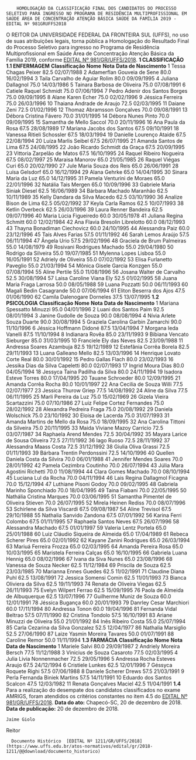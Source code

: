         HOMOLOGAÇÃO DA CLASSIFICAÇÃO FINAL DOS CANDIDATOS DO PROCESSO SELETIVO PARA INGRESSO NO PROGRAMA DE RESIDÊNCIA MULTIPROFISSIONAL EM SAÚDE ÁREA DE CONCENTRAÇÃO ATENÇÃO BÁSICA SAÚDE DA FAMÍLIA 2019 - EDITAL Nº 981GRUFFS2018  

 O REITOR DA UNIVERSIDADE FEDERAL DA FRONTEIRA SUL (UFFS), no uso de suas atribuições legais, torna pública a Homologação do Resultado Final do Processo Seletivo para ingresso no Programa de Residência Multiprofissional em Saúde Área de Concentração Atenção Básica da Família 2019, conforme [EDITAL Nº 981/GR/UFFS/2018](https://www.uffs.edu.br/atos-normativos/edital/gr/2018-0981).  **1 CLASSIFICAÇÃO** **1.1 ENFERMAGEM**     **Classificação**   **Nome**   **Nota**   **Data de Nascimento**     1   Tessa Chagas Peixer   82.5   02/07/1988     2   Adamerflan Gouveia de Sene   80.0   16/02/1994     3   Taila Carvalho de Aguiar Rolim   80.0   09/09/1995     4   Juliana Dallagnol   75.0   14/03/1986     5   Tainara Barbosa de Oliveira   75.0   07/08/1991     6   Catiele Raquel Schmidt   75.0   07/06/1994     7   Pedro Adenir dos Santos Borges   75.0   09/09/1995     8   Alane Karen Echer   75.0   02/02/1996     9   Jéssica Ferreira   75.0   26/03/1996     10   Thaiana Andrade de Araujo   72.5   02/03/1995     11   Daiane Zeni   72.5   01/02/1996     12   Thomaz Abramsson Gonçalves   70.0   09/08/1991     13   Débora Cristina Fávero   70.0   31/01/1995     14   Débora Nunes Pinto   70.0   09/09/1995     15   Samantha de Mello Saccol   70.0   20/11/1996     16   Ana Paula da Rosa   67.5   28/08/1989     17   Mariana Jacobs dos Santos   67.5   09/10/1991     18   Vanessa Ritieli Schossler   67.5   18/03/1994     19   Danielle Lourenço Ataide   67.5   22/08/1994     20   Luíza Marlis Seibel   67.5   26/07/1995     21   Amanda Santos de Lima   67.5   24/08/1995     22   João Ricardo Schmidt da Graça   67.5   20/09/1995     23   Vittoria Zarpelão de Matos   67.5   16/10/1995     24   Raquel Ribeiro Nogueira   67.5   08/02/1997     25   Maraisa Manorov   65.0   21/05/1985     26   Raquel Viégas Curi   65.0   20/02/1990     27   Jule Maria Souza dos Reis   65.0   26/06/1991     28   Luísa Gelsdorf   65.0   16/12/1994     29   Alana Gehrke   65.0   14/04/1995     30   Sinara Maria da Luz   65.0   14/12/1995     31   Pamela Venturini de Moraes   65.0   22/01/1996     32   Natália Tais Mergen   65.0   10/09/1996     33   Gabriele Maria Siniak Diesel   62.5   16/06/1989     34   Bárbara Machado Maranhão   62.5   10/11/1989     35   Kelly Dandara da Silva Macedo   62.5   03/10/1990     36   Analize Bison de Lima   62.5   05/02/1992     37   Keyla Carla Ramos   62.5   10/07/1993     38   Ketlin Overbeck   62.5   26/03/1996     39   Laura Renner Bandeira   62.5   09/07/1996     40   Maria Lúcia Figueiredo   60.0   30/05/1978     41   Juliana Regina Schmitt   60.0   12/02/1984     42   Ana Flavia Bresolin Librelotto   60.0   08/12/1993     43   Thayna Bonadiman Ciechovicz   60.0   24/10/1995     44   Alessandra Paiz   60.0   23/12/1996     45   Taís Alves Farias   57.5   01/11/1992     46   Sarah Lemos Araújo   57.5   06/11/1994     47   Ângela Urio   57.5   29/02/1996     48   Graciela de Brum Palmeiras   55.0   14/08/1979     49   Rosivani Rodrigues Machado   55.0   29/04/1980     50   Rodrigo da Silveira   55.0   19/07/1985     51   Mylenna Lopes Lisboa   55.0   16/05/1991     52   Adriely de Oliveira   55.0   07/02/1992     53   Elisa Furlanetto Paveglio   55.0   21/03/1994     54   Mônica Gisele Garcia Konzgen   55.0   07/08/1994     55   Aline Pertile   55.0   11/08/1996     56   Josana Walter de Carvalho   52.5   30/08/1994     57   Laisa Caroline Viana Ely   52.5   01/02/1995     58   Juana Maria Fraga Larrosa   50.0   08/05/1988     59   Luana Pozzatti   50.0   06/11/1993     60   Magali Bedin Casagrande   50.0   07/06/1994     61   Eliton Beserra dos Ajos   47.5   01/06/1990     62   Camila Dalenogare Dorneles   37.5   13/07/1995     **1.2 PSICOLOGIA**     **Classificação**   **Nome**   **Nota**   **Data de Nascimento**     1   Mariana Spessatto Minuzzi   95.0   04/01/1996     2   Luani dos Santos Paim   92.5   08/01/1994     3   Janine Gudolle de Souza   90.0   08/08/1994     4   Nívia Arlete Souza Duarte   90.0   30/08/1994     5   Graziela Carolina Garbin Zamarchi   90.0   11/10/1996     6   Jéssica Hoffmann Didoné   87.5   13/04/1994     7   Morgana Ieda Vanelli   87.5   11/10/1994     8   Indianara Rovêa   85.0   23/11/1993     9   Bibiana Vencato Sieburger   85.0   31/03/1995     10   Franciele Ely das Neves   82.5   23/09/1988     11   Andressa Soares Azambuja   82.5   19/12/1989     12   Estefânia Corrêa Borela   82.5   29/11/1993     13   Luana Galleano Mello   82.5   13/03/1996     14   Henrique Lovato Corte Real   80.0   30/01/1992     15   Pedro Gallas Flach   80.0   23/02/1993     16   Jessika Dias da Silva Capeletti   80.0   02/07/1993     17   Ingrid Moura Dias   80.0   04/05/1994     18   Jessyca Taina Padilha da Silva   80.0   24/11/1994     19   Isadora Esteve Torres   80.0   17/04/1995     20   Tauane Schroeder   80.0   12/09/1995     21   Amanda Corrêa Rocha   80.0   10/01/1997     22   Ana Cecilia de Souza Willi   77.5   02/07/1977     23   Jessica Thurow Griep   77.5   14/08/1992     24   Aline da Silva   77.5   06/11/1995     25   Marli Pereira da Luz   75.0   15/02/1969     26   Gizela Vieira Scartazzini   75.0   07/10/1986     27   Luiz Felipe Cortez Fernandes   75.0   28/02/1992     28   Alexandra Pedreira Fraga   75.0   20/08/1992     29   Daniela Wolschick   75.0   23/10/1992     30   Eloisa de Lacerda   75.0   31/07/1993     31   Amanda Martins de Mello da Rosa   75.0   18/09/1995     32   Ana Carolina Tittoni da Silveira   75.0   20/11/1995     33   Maida Viviane Mazoy Carricio   72.5   03/07/1987     34   Raphaela Arend Mendes   72.5   30/04/1992     35   Mayara Larice de Sousa Oliveira   72.5   27/11/1992     36   Iago Ruoso   72.5   28/11/1992     37   Alessandra Maass Costa   72.5   31/12/1992     38   Giulia Oliva Grassi   72.5   01/11/1993     39   Bárbara Trentin Perdonssini   72.5   14/10/1996     40   Quellen Daniela Costa da Silvira   70.0   06/01/1988     41   Jennifer Mendes Soares   70.0   28/01/1992     42   Pamela Cezimbra Coutinho   70.0   26/07/1994     43   Júlia Mara Agostini Richetti   70.0   11/08/1994     44   Clara Gomes Machado   70.0   08/10/1994     45   Luciana Lul da Rocha   70.0   04/11/1994     46   Lais Regina Dallagmol Ficagna   70.0   15/12/1994     47   Luthiane Pisoni Godoy   70.0   09/02/1995     48   Gabriela Marinho Sponchiado   70.0   18/04/1995     49   Taina Fiabani   70.0   22/05/1995     50   Nathália Cristina Marques   70.0   03/06/1995     51   Samantha Pimentel de Oliveira Stieven   70.0   26/07/1995     52   Mirela Heinen Rediss   70.0   08/07/1996     53   Schirlene da Silva Viscardi   67.5   09/08/1987     54   Aline Trevisol   67.5   29/10/1988     55   Nathalia Sanvido Zandona   67.5   07/01/1992     56   Karina Ferri Colombo   67.5   01/11/1995     57   Raphaela Santos Neves   67.5   26/07/1996     58   Alessandra Machado   67.5   01/01/1997     59   Valeria Lentz Portela   65.0   25/01/1988     60   Luiz Cláudio Siqueira de Almeida   65.0   17/04/1989     61   Rebeca Scherer Pires   65.0   02/01/1992     62   Kayane Zanini Rodrigues   65.0   26/03/1994     63   Mariuá Ferreira Frozza   65.0   02/03/1995     64   Amanda Pereira Rosa   65.0   10/03/1995     65   Maristela Ferreira Calças   65.0   16/10/1995     66   Gabriela Luana Hennig   65.0   08/02/1996     67   Ivana da Siva Nunes   65.0   23/08/1996     68   Vanessa de Souza Necker   62.5   11/12/1984     69   Priscila de Souza   62.5   23/03/1985     70   Marianna Ennes Guedes   62.5   11/02/1991     71   Claudine Diana Puhl   62.5   13/08/1991     72   Jessica Somensi Comin   62.5   11/01/1993     73   Bianca Oliviera da Silva   62.5   19/11/1993     74   Renata de Oliveira Viegas   62.5   26/11/1993     75   Evelyn Wilpert Ferrao   62.5   15/09/1995     76   Paola de Almeida de Albuquerque   62.5   13/07/1996     77   Guilherme Muniz de Souza   60.0   12/01/1991     78   Jéssica Bugança   60.0   20/01/1993     79   Danrley Cesar Marchiori   60.0   17/11/1994     80   Andressa Tonon   60.0   19/04/1996     81   Fernanda Vidal Beltrao   57.5   07/11/1990     82   Cristina Tondolo   57.5   16/10/1991     83   Ariane Minuzzi de Oliveira   55.0   21/01/1992     84   Inês Ribeiro Costa   55.0   25/07/1994     85   Carla Cezarina da Silva Gonzalez   52.5   12/04/1977     86   Nathalia Marsiglio   52.5   27/06/1990     87   Laize Yasmin Moreira Tavares   50.0   01/07/1991     88   Caroline Remor   50.0   11/11/1994     **1.3 FARMÁCIA**     **Classificação**   **Nome**   **Nota**   **Data de Nascimento**     1   Mariele Salvi   80.0   29/09/1987     2   Andriely Moreira Bersch   77.5   11/12/1988     3   Vinicius de Souza Casaroto   77.5   02/03/1995     4   Julia Livia Nonnenmacher   72.5   29/05/1996     5   Andressa Rocha Esteves Araujo   67.5   24/12/1994     6   Cristiele Lunkes   62.5   12/01/1996     7   Géssyca Roquete Righi   57.5   07/06/1988     8   Daniele Scherer Drews   57.5   21/03/1991     9   Perla Fernanda Biniek Martins   57.5   14/11/1991     10   Eduardo dos Santos Scalcon   47.5   12/03/1982     11   Renata Gonçalves Maciel   42.5   11/04/1991     **1.4**  Para a realização do desempate dos candidatos classificados no exame AMRIGS, foram atendidos os critérios constantes no item 4.5 do [EDITAL Nº 981/GR/UFFS/2018](https://www.uffs.edu.br/atos-normativos/edital/gr/2018-0981).      **Data do ato:** Chapecó-SC, 20 de dezembro de 2018.   
 **Data de publicação:**  20 de dezembro de 2018. 

    Jaime Giolo   
 Reitor 

      Documento Histórico  [EDITAL Nº 1211/GR/UFFS/2018](https://www.uffs.edu.br/atos-normativos/edital/gr/2018-1211/@@download/documento_historico)     
      